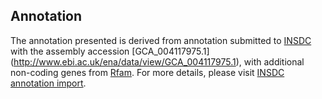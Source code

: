 
Annotation
----------

The annotation presented is derived from annotation submitted to
[INSDC](http://www.insdc.org) with the assembly accession [GCA\_004117975.1]
(http://www.ebi.ac.uk/ena/data/view/GCA_004117975.1),
with additional non-coding genes from
[Rfam](http://rfam.xfam.org/). For more details, please visit [INSDC
annotation import](http://ensemblgenomes.org/info/data/insdc_annotation).
